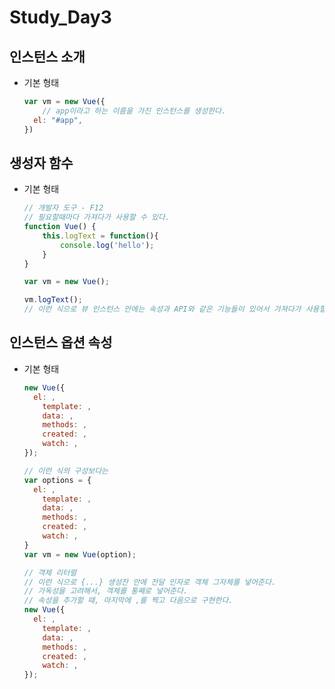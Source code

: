 # Study_Day3

## 인스턴스 소개

- 기본 형태

  ```javascript
  var vm = new Vue({
      // app이라고 하는 이름을 가진 인스턴스를 생성한다.
  	el: "#app",
  })
  ```




## 생성자 함수

- 기본 형태

  ```javascript
  // 개발자 도구 - F12
  // 필요할때마다 가져다가 사용할 수 있다.
  function Vue() {
      this.logText = function(){
          console.log('hello');
      }
  }
  
  var vm = new Vue();
  
  vm.logText();
  // 이런 식으로 뷰 인스턴스 안에는 속성과 API와 같은 기능들이 있어서 가져다가 사용할 수 있다.
  ```



## 인스턴스 옵션 속성

- 기본 형태

  ```javascript
  new Vue({
  	el: ,
      template: ,
      data: ,
      methods: ,
      created: ,
      watch: ,
  });
  
  // 이런 식의 구성보다는
  var options = {
  	el: ,
      template: ,
      data: ,
      methods: ,
      created: ,
      watch: ,
  }
  var vm = new Vue(option);
  
  // 객체 리터럴
  // 이런 식으로 {...} 생성잔 안에 전달 인자로 객체 그자체를 넣어준다.
  // 가독성을 고려해서, 객체를 통째로 넣어준다.
  // 속성을 추가할 때, 마지막에 ,를 찍고 다음으로 구현한다.
  new Vue({
  	el: ,
      template: ,
      data: ,
      methods: ,
      created: ,
      watch: ,
  });
  ```

  